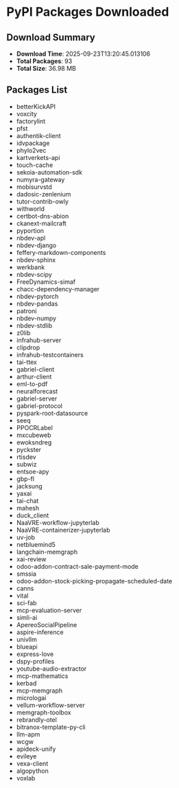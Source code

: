 # PyPI Packages Downloaded

## Download Summary
- **Download Time**: 2025-09-23T13:20:45.013106
- **Total Packages**: 93
- **Total Size**: 36.98 MB

## Packages List
- betterKickAPI
- voxcity
- factorylint
- pfst
- authentik-client
- idvpackage
- phylo2vec
- kartverkets-api
- touch-cache
- sekoia-automation-sdk
- numyra-gateway
- mobisurvstd
- dadosic-zenlenium
- tutor-contrib-owly
- withworld
- certbot-dns-abion
- ckanext-mailcraft
- pyportion
- nbdev-apl
- nbdev-django
- feffery-markdown-components
- nbdev-sphinx
- werkbank
- nbdev-scipy
- FreeDynamics-simaf
- chacc-dependency-manager
- nbdev-pytorch
- nbdev-pandas
- patroni
- nbdev-numpy
- nbdev-stdlib
- z0lib
- infrahub-server
- clipdrop
- infrahub-testcontainers
- tai-ttex
- gabriel-client
- arthur-client
- eml-to-pdf
- neuralforecast
- gabriel-server
- gabriel-protocol
- pyspark-root-datasource
- seeq
- PPOCRLabel
- mxcubeweb
- ewoksndreg
- pyckster
- rtisdev
- subwiz
- entsoe-apy
- gbp-fl
- jacksung
- yaxai
- tai-chat
- mahesh
- duck_client
- NaaVRE-workflow-jupyterlab
- NaaVRE-containerizer-jupyterlab
- uv-job
- netbluemind5
- langchain-memgraph
- xai-review
- odoo-addon-contract-sale-payment-mode
- smssia
- odoo-addon-stock-picking-propagate-scheduled-date
- canns
- vital
- sci-fab
- mcp-evaluation-server
- simli-ai
- ApereoSocialPipeline
- aspire-inference
- univllm
- blueapi
- express-love
- dspy-profiles
- youtube-audio-extractor
- mcp-mathematics
- kerbad
- mcp-memgraph
- micrologai
- vellum-workflow-server
- memgraph-toolbox
- rebrandly-otel
- bitranox-template-py-cli
- llm-apm
- wcgw
- apideck-unify
- evileye
- vexa-client
- algopython
- voxlab
